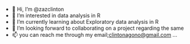 - 👋 Hi, I’m @zazclinton
- 👀 I’m interested in data analysis in R 
- 🌱 I’m currently learning  about Exploratory data analysis in R
- 💞️ I’m looking forward to collaborating on a project regarding the same
- 📫 you can reach me through my email;clintonagono@gmail.com ...

<!---
zazclinton/zazclinton is a ✨ special ✨ repository because its `README.md` (this file) appears on your GitHub profile.
You can click the Preview link to take a look at your changes.
--->
